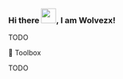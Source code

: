 ### Hi there <img src="https://raw.githubusercontent.com/MartinHeinz/MartinHeinz/master/wave.gif" width="30px">, I am Wolvezx!

TODO

🧰 Toolbox


TODO
